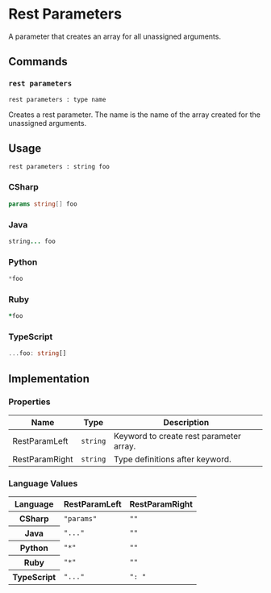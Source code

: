 # Rest Parameters

A parameter that creates an array for all unassigned arguments.


## Commands

### `rest parameters`

`rest parameters : type name`

Creates a rest parameter.
The name is the name of the array created for the unassigned arguments.

## Usage

```gls
rest parameters : string foo
```

### CSharp

```csharp
params string[] foo
```

### Java

```java
string... foo
```
### Python

```python
*foo
```

### Ruby

```ruby
*foo
```

### TypeScript

```typescript
...foo: string[]
```


## Implementation

### Properties

<table>
    <thead>
        <th>Name</th>
        <th>Type</th>
        <th>Description</th>
    </thead>
    <tbody>
        <tr>
            <td>RestParamLeft</td>
            <td><code>string</code></td>
            <td>Keyword to create rest parameter array.</td>
        </tr>
        <tr>
            <td>RestParamRight</td>
            <td><code>string</code></td>
            <td>Type definitions after keyword.</td>
        </tr>
    </tbody>
</table>

### Language Values

<table>
    <thead>
        <th>Language</th>
        <th>RestParamLeft</th>
        <th>RestParamRight</th>
    </thead>
    <tbody>
        <tr>
            <th>CSharp</th>
            <td><code>"params"</code></td>
            <td><code>""</code></td>
        </tr>
        <tr>
            <th>Java</th>
            <td><code>"..."</code></td>
            <td><code>""</code></td>
        </tr>
        <tr>
            <th>Python</th>
            <td><code>"*"</code></td>
            <td><code>""</code></td>
        </tr>
        <tr>
            <th>Ruby</th>
            <td><code>"*"</code></td>
            <td><code>""</code></td>
        </tr>
        <tr>
            <th>TypeScript</th>
            <td><code>"..."</code></td>
            <td><code>": "</code></td>
        </tr>
    </tbody>
</table>
